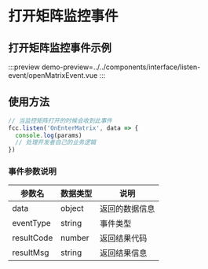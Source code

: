 # 打开矩阵监控事件

## 打开矩阵监控事件示例

:::preview
demo-preview=../../components/interface/listen-event/openMatrixEvent.vue
:::

## 使用方法

```typescript
// 当监控矩阵打开的时候会收到此事件
fcc.listen('OnEnterMatrix', data => {
  console.log(params)
  // 处理开发者自己的业务逻辑
})
```


### 事件参数说明

| **参数名**  | **数据类型** | **说明** |
| ----------- | ------------ | --------------------------------------------- |
| data       | object       |  返回的数据信息            |         
| eventType       | string       | 事件类型           |         
| resultCode       | number       | 返回结果代码             |         
| resultMsg       | string       | 返回结果信息             |         